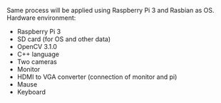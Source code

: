 Same process will be applied using Raspberry Pi 3 and Rasbian as OS.
Hardware environment: 
* Raspberry Pi 3
* SD card (for OS and other data)
* OpenCV 3.1.0
* C++ language
* Two cameras
* Monitor
* HDMI to VGA converter (connection of monitor and pi)
* Mause
* Keyboard
